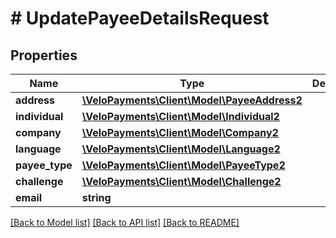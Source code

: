 # # UpdatePayeeDetailsRequest

## Properties

Name | Type | Description | Notes
------------ | ------------- | ------------- | -------------
**address** | [**\VeloPayments\Client\Model\PayeeAddress2**](PayeeAddress2.md) |  | [optional]
**individual** | [**\VeloPayments\Client\Model\Individual2**](Individual2.md) |  | [optional]
**company** | [**\VeloPayments\Client\Model\Company2**](Company2.md) |  | [optional]
**language** | [**\VeloPayments\Client\Model\Language2**](Language2.md) |  | [optional]
**payee_type** | [**\VeloPayments\Client\Model\PayeeType2**](PayeeType2.md) |  | [optional]
**challenge** | [**\VeloPayments\Client\Model\Challenge2**](Challenge2.md) |  | [optional]
**email** | **string** |  | [optional]

[[Back to Model list]](../../README.md#models) [[Back to API list]](../../README.md#endpoints) [[Back to README]](../../README.md)
